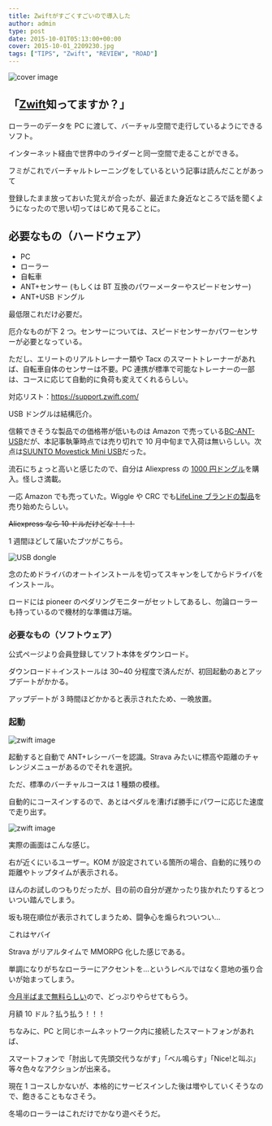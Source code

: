 ```yaml
---
title: Zwiftがすごくすごいので導入した
author: admin
type: post
date: 2015-10-01T05:13:00+00:00
cover: 2015-10-01_2209230.jpg
tags: ["TIPS", "Zwift", "REVIEW", "ROAD"]
---
```


![cover image](./2015-10-01_2209230.jpg)

## 「[Zwift][1]知ってますか？」

ローラーのデータを PC に渡して、バーチャル空間で走行しているようにできるソフト。

インターネット経由で世界中のライダーと同一空間で走ることができる。

フミがこれでバーチャルトレーニングをしているという記事は読んだことがあって

登録したまま放っておいた覚えが合ったが、最近また身近なところで話を聞くようになったので思い切ってはじめて見ることに。

## 必要なもの（ハードウェア）

- PC
- ローラー
- 自転車
- ANT+センサー (もしくは BT 互換のパワーメーターやスピードセンサー)
- ANT+USB ドングル

最低限これだけ必要だ。

厄介なものが下 2 つ。センサーについては、スピードセンサーかパワーセンサーが必要となっている。

ただし、エリートのリアルトレーナー類や Tacx のスマートトレーナーがあれば、自転車自体のセンサーは不要。PC 連携が標準で可能なトレーナーの一部は、コースに応じて自動的に負荷も変えてくれるらしい。

対応リスト：<https://support.zwift.com/>

USB ドングルは結構厄介。

信頼できそうな製品での価格帯が低いものは Amazon で売っている[BC-ANT-USB][2]だが、本記事執筆時点では売り切れで 10 月中旬まで入荷は無いらしい。次点は[SUUNTO Movestick Mini USB][3]だった。

流石にちょっと高いと感じたので、自分は Aliexpress の [1000 円ドングル](https://s.click.aliexpress.com/e/_BfiMUYCE)を購入。怪しさ満載。

一応 Amazon でも売っていた。Wiggle や CRC でも[LifeLine ブランドの製品](https://www.chainreactioncycles.com/jp/ja/lifeline-ant-usb-%E3%82%B9%E3%83%86%E3%82%A3%E3%83%83%E3%82%AF/rp-prod155468)を売り始めたらしい。

~~Aliexpress なら 10 ドルだけどな！！！~~

<LinkBox isAmazonLink url="https://www.amazon.co.jp/dp/B0874R1DDY/?tag=gensobunya-22" />

1 週間ほどして届いたブツがこちら。

![USB dongle](./DSC_6558.jpg)

念のためドライバのオートインストールを切ってスキャンをしてからドライバをインストール。

ロードには pioneer のペダリングモニターがセットしてあるし、勿論ローラーも持っているので機材的な準備は万端。

### 必要なもの（ソフトウェア）

公式ページより会員登録してソフト本体をダウンロード。

ダウンロード＋インストールは 30~40 分程度で済んだが、初回起動のあとアップデートがかかる。

アップデートが 3 時間ほどかかると表示されたため、一晩放置。

### 起動

![zwift image](./DSC_6560.jpg)

起動すると自動で ANT+レシーバーを認識。Strava みたいに標高や距離のチャレンジメニューがあるのでそれを選択。

ただ、標準のバーチャルコースは 1 種類の模様。

自動的にコースインするので、あとはペダルを漕げば勝手にパワーに応じた速度で走り出す。

![zwift image](./2015-10-01_2209230.jpg)

実際の画面はこんな感じ。

右が近くにいるユーザー。KOM が設定されている箇所の場合、自動的に残りの距離やトップタイムが表示される。

ほんのお試しのつもりだったが、目の前の自分が遅かったり抜かれたりするとついつい踏んでしまう。

坂も現在順位が表示されてしまうため、闘争心を煽られついつい…

これはヤバイ

Strava がリアルタイムで MMORPG 化した感じである。

単調になりがちなローラーにアクセントを…というレベルではなく意地の張り合いが始まってしまう。

[今月半ばまで無料らしい][4]ので、どっぷりやらせてもらう。

月額 10 ドル？払う払う！！！

ちなみに、PC と同じホームネットワーク内に接続したスマートフォンがあれば、

スマートフォンで「肘出して先頭交代うながす」「ベル鳴らす」「Nice!と叫ぶ」等々色々なアクションが出来る。

現在 1 コースしかないが、本格的にサービスインした後は増やしていくそうなので、飽きることもなさそう。

冬場のローラーはこれだけでかなり遊べそうだ。

<LinkBox isAmazonLink url="https://www.amazon.co.jp/dp/B00CM381SQ/?tag=gensobunya-22" />

[1]: http://www.zwift.com/
[2]: http://www.amazon.co.jp/gp/product/B008368QN6/ref=as_li_ss_tl?ie=UTF8&camp=247&creative=7399&creativeASIN=B008368QN6&linkCode=as2&tag=gensobunya-22
[3]: http://www.amazon.co.jp/gp/product/B0050GL5GM/ref=as_li_ss_tl?ie=UTF8&camp=247&creative=7399&creativeASIN=B0050GL5GM&linkCode=as2&tag=gensobunya-22
[4]: http://cyclist.sanspo.com/205583

```

```
